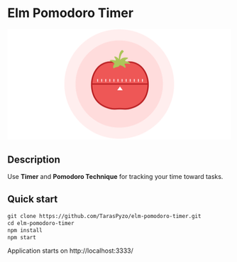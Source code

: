 # Elm Pomodoro Timer

![Elm Pomodoro Timer Logo](/images/logo.png)

## Description
Use **Timer** and **Pomodoro Technique** for tracking your time toward tasks.

## Quick start

```
git clone https://github.com/TarasPyzo/elm-pomodoro-timer.git
cd elm-pomodoro-timer
npm install
npm start
```

Application starts on http://localhost:3333/
